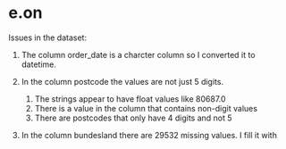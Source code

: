 # e.on

Issues in the dataset:

1. The column order_date is a charcter column so I converted it to datetime.
2. In the column postcode the values are not just 5 digits.
   1. The strings appear to have float values like 80687.0
   2. There is a value in the column that contains non-digit values
   3. There are postcodes that only have 4 digits and not 5

3. In the column bundesland there are 29532 missing values. I fill it with 
 
